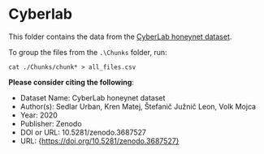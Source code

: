# Cyberlab

This folder contains the data from the [CyberLab honeynet dataset](https://zenodo.org/record/3687527#.YmEr9pJBxQL).

To group the files from the `.\Chunks` folder, run:

```shell
cat ./Chunks/chunk* > all_files.csv
```

**Please consider citing the following**:

- Dataset Name: CyberLab honeynet dataset
- Author(s): Sedlar Urban, Kren Matej, Štefanič Južnič Leon, Volk Mojca
- Year: 2020
- Publisher: Zenodo
- DOI or URL: 10.5281/zenodo.3687527
- URL: {https://doi.org/10.5281/zenodo.3687527}
